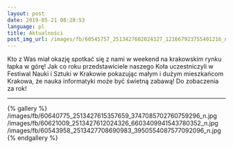 ```yaml
---
layout: post
date: 2019-05-21 08:28:53
language: pl
title: Aktualności
post_img_url: /images/fb/60545757_2513427602024327_121667923755401216_n.jpg
---
```


Kto z Was miał okazję spotkać się z nami w weekend na krakowskim rynku łapka w górę! Jak co roku przedstawiciele naszego Koła uczestniczyli w Festiwal Nauki i Sztuki w Krakowie pokazując małym i dużym mieszkańcom Krakowa, że nauka informatyki może być świetną zabawą! Do zobaczenia za rok!

----
{% gallery %}
/images/fb/60640775_2513427615357659_3747085702760759296_n.jpg
/images/fb/60621009_2513427612024326_6603409941543780352_n.jpg
/images/fb/60543958_2513427708690983_3950554087577092096_n.jpg
{% endgallery %}
